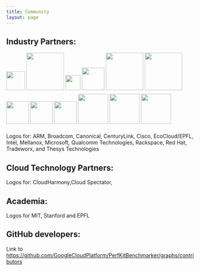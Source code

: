 ```yaml
---
title: Community
layout: page
---
```


## Industry Partners:
<img src="https://github.com/cmccoy/pkb-web/blob/gh-pages/img/arm.png" height="50" style="PADDING-BOTTOM:10px" style="PADDING-RIGHT: 5px" style="PADDING-TOP: 10px"/>
<img src="https://github.com/cmccoy/pkb-web/blob/gh-pages/img/Broadcom.png" height="100" style="PADDING-BOTTOM: 10px" style="PADDING-RIGHT: 5px" style="PADDING-TOP: 10px"/>
<img src="https://github.com/cmccoy/pkb-web/blob/gh-pages/img/Canonical.png" height="40" style="PADDING-BOTTOM: 10px" style="PADDING-RIGHT: 5px" style="PADDING-TOP: 10px"/>
<img src="https://github.com/cmccoy/pkb-web/blob/gh-pages/img/CenturyLink.png" height="60" style="PADDING-BOTTOM: 10px" style="PADDING-RIGHT: 5px" style="PADDING-TOP: 10px"/>
<img src="https://github.com/cmccoy/pkb-web/blob/gh-pages/img/Cisco.png" height="100" style="PADDING-BOTTOM: 10px" style="PADDING-RIGHT: 5px" style="PADDING-TOP: 10px"/>
<img src="https://github.com/cmccoy/pkb-web/blob/gh-pages/img/Intel.png" height="100" style="PADDING-BOTTOM: 10px" style="PADDING-RIGHT: 5px" style="PADDING-TOP: 10px"/>
<img src="https://github.com/cmccoy/pkb-web/blob/gh-pages/img/Mellanox.png" height="60" style="PADDING-BOTTOM: 10px" style="PADDING-RIGHT: 5px" style="PADDING-TOP: 10px"/>
<img src="https://github.com/cmccoy/pkb-web/blob/gh-pages/img/Microsoft.png" height="60" style="PADDING-BOTTOM: 10px" style="PADDING-RIGHT: 5px" style="PADDING-TOP: 10px"/>
<img src="https://github.com/cmccoy/pkb-web/blob/gh-pages/img/Qualcomm.png" height="60" style="PADDING-BOTTOM: 10px" style="PADDING-RIGHT: 5px"/ style="PADDING-TOP: 10px">
<img src="https://github.com/cmccoy/pkb-web/blob/gh-pages/img/Rackspace.png" height="80" style="PADDING-BOTTOM: 10px" style="PADDING-RIGHT: 5px" style="PADDING-TOP: 10px"/>
<img src="https://github.com/cmccoy/pkb-web/blob/gh-pages/img/RedHat.png" height="80" style="PADDING-BOTTOM: 10px" style="PADDING-RIGHT: 5px" style="PADDING-TOP: 10px"/>
<img src="https://github.com/cmccoy/pkb-web/blob/gh-pages/img/thesystech.png" height="80" style="PADDING-BOTTOM: 10px" style="PADDING-RIGHT: 5px" style="PADDING-TOP: 10px"/>

Logos for: ARM, Broadcom, Canonical, CenturyLink, Cisco, EcoCloud/EPFL, Intel, Mellanox, Microsoft, Qualcomm Technologies, Rackspace, Red Hat, Tradeworx, and Thesys Technologies

## Cloud Technology Partners:
Logos for: CloudHarmony,Cloud Spectator,

## Academia:
Logos for MIT, Stanford and EPFL

## GitHub developers:

Link to https://github.com/GoogleCloudPlatform/PerfKitBenchmarker/graphs/contributors
